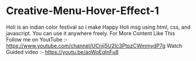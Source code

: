 # Creative-Menu-Hover-Effect-1
Holi is an indian color festival so i make Happy Holi msg using html, css, and javascript. You can use it anywhere freely. For More Content Like This Follow me on YoutTube :- https://www.youtube.com/channel/UCnij5U2Ic3PtpzCWmmydP7g  Watch Guided video :- https://youtu.be/aoWoEqInFu8

